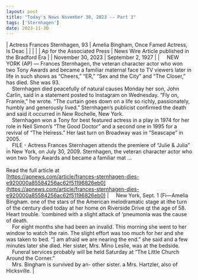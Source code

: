 ```yaml
---
layout: post
title: "Today's News November 30, 2023 -- Part 3"
tags: ['Sternhagen']
date: 2023-11-30
---
```


| Actress Frances Sternhagen, 93 | Amelia Bingham, Once Famed Actress, Is Deac |
|  |  |
| Ap for the Associated Press | News Wire Article published in the Bradford Era |
| November 30, 2023 | September 2, 1927 |
| &nbsp;&nbsp;&nbsp;&nbsp;NEW YORK (AP) — Frances Sternhagen, the veteran character actor who won two Tony Awards and became a familiar maternal face to TV viewers later in life in such shows as “Cheers,” “ER,” “Sex and the City” and “The Closer,” has died. She was 93.<br>&nbsp;&nbsp;&nbsp;&nbsp;Sternhagen died peacefully of natural causes Monday her son, John Carlin, said in a statement posted to Instagram on Wednesday. “Fly on, Frannie,” he wrote. “The curtain goes down on a life so richly, passionately, humbly and generously lived.” Sternhagen’s publicist confirmed the death and said it occurred in New Rochelle, New York.<br>&nbsp;&nbsp;&nbsp;&nbsp;Sternhagen won a Tony for best featured actress in a play in 1974 for her role in Neil Simon’s “The Good Doctor” and a second one in 1995 for a revival of “The Heiress.” Her last turn on Broadway was in “Seascape” in 2005.<br>&nbsp;&nbsp;&nbsp;&nbsp;FILE - Actress Frances Sternhagen attends the premiere of “Julie & Julia” in New York, on July 30, 2009. Sternhagen, the veteran character actor who won two Tony Awards and became a familiar mat ...<br><br>Read the full article at<br>[https://apnews.com/article/frances-sternhagen-dies-e920000a85584256ac62f51196826eb0](https://apnews.com/article/frances-sternhagen-dies-e920000a85584256ac62f51196826eb0) | &nbsp;&nbsp;&nbsp;&nbsp;New York, Sept. 1 (Fi—Amelia Bingham. one of the stars of the American melodramatic stage at ithe turn of the century died today at her home on Riverside Drive qt the age of 58. Heart trouble. ‘combined with a slight attack of ‘pneumonia was the cause of death.<br>&nbsp;&nbsp;&nbsp;&nbsp;For eight months she had been an invalid. This morning she went to her window to watch the rain. The slight effort was too much for her and she was taken to bed.  “] am afraid we are nearing the end.” she said and a few minutes later she died. Her sister, Mrs. Mino Leslie, was at the bedside.<br>&nbsp;&nbsp;&nbsp;&nbsp;Funeral services probably will be held Saturday at “The Little Church Around the Corner.”<br>&nbsp;&nbsp;&nbsp;&nbsp;Mrs. Bingham is survived by an- other sister. a Mrs. Hartzler, also of Hicksville.    |